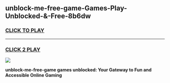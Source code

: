 
## unblock-me-free-game-Games-Play-Unblocked-&-Free-8b6dw
<h3>
<a href="https://premium76.site?title=unblock-me-free-game&ref=24A">CLICK TO PLAY</a></h3>
<hr>

<h3>
<a href="https://premium76.site?title=unblock-me-free-game&ref=24A">CLICK 2 PLAY</a>
  
</h3>

<a href="https://premium76.site?title=unblock-me-free-game&ref=24A"><img src="https://clearcache.store/games.png"></a>


**unblock-me-free-game games unblocked: Your Gateway to Fun and Accessible Online Gaming**
